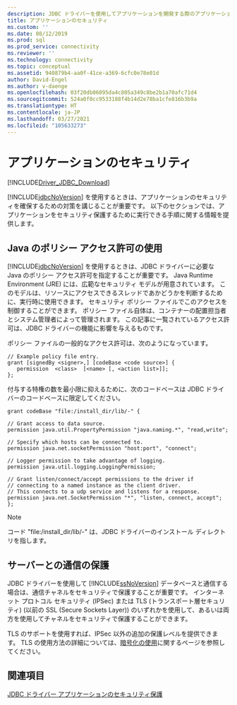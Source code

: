 ```yaml
---
description: JDBC ドライバーを使用してアプリケーションを開発する際のアプリケーションのセキュリティと java ポリシーのアクセス許可について説明します。
title: アプリケーションのセキュリティ
ms.custom: ''
ms.date: 08/12/2019
ms.prod: sql
ms.prod_service: connectivity
ms.reviewer: ''
ms.technology: connectivity
ms.topic: conceptual
ms.assetid: 940879b4-aa0f-41ce-a369-6cfc0e78e01d
author: David-Engel
ms.author: v-daenge
ms.openlocfilehash: 03f20db06095da4c805a349c8be2b1a70afc71d4
ms.sourcegitcommit: 524a0f0cc9533188f4b14d2e78ba1cfe816b3b9a
ms.translationtype: HT
ms.contentlocale: ja-JP
ms.lasthandoff: 03/27/2021
ms.locfileid: "105633273"
---
```

# <a name="application-security"></a>アプリケーションのセキュリティ

[!INCLUDE[Driver_JDBC_Download](../../includes/driver_jdbc_download.md)]

[!INCLUDE[jdbcNoVersion](../../includes/jdbcnoversion_md.md)] を使用するときは、アプリケーションのセキュリティを確保するための対策を講じることが重要です。 以下のセクションでは、アプリケーションをセキュリティ保護するために実行できる手順に関する情報を提供します。

## <a name="using-java-policy-permissions"></a>Java のポリシー アクセス許可の使用

[!INCLUDE[jdbcNoVersion](../../includes/jdbcnoversion_md.md)] を使用するときは、JDBC ドライバーに必要な Java のポリシー アクセス許可を指定することが重要です。 Java Runtime Environment (JRE) には、広範なセキュリティ モデルが用意されています。 このモデルは、リソースにアクセスできるスレッドであかどうかを判断するために、実行時に使用できます。 セキュリティ ポリシー ファイルでこのアクセスを制御することができます。 ポリシー ファイル自体は、コンテナーの配置担当者とシステム管理者によって管理されます。 この記事に一覧されているアクセス許可は、JDBC ドライバーの機能に影響を与えるものです。

ポリシー ファイルの一般的なアクセス許可は、次のようになっています。

```config
// Example policy file entry.
grant [signedBy <signer>,] [codeBase <code source>] {
   permission  <class>  [<name> [, <action list>]];
};
```

 付与する特権の数を最小限に抑えるために、次のコードベースは JDBC ドライバーのコードベースに限定してください。

```config
grant codeBase "file:/install_dir/lib/-" {

// Grant access to data source.
permission java.util.PropertyPermission "java.naming.*", "read,write";

// Specify which hosts can be connected to.
permission java.net.socketPermission "host:port", "connect";

// Logger permission to take advantage of logging.
permission java.util.logging.LoggingPermission;

// Grant listen/connect/accept permissions to the driver if
// connecting to a named instance as the client driver.
// This connects to a udp service and listens for a response.
permission java.net.SocketPermission "*", "listen, connect, accept";
};
```

> [!NOTE]
> コード "file:/install_dir/lib/-" は、JDBC ドライバーのインストール ディレクトリを指します。

## <a name="protecting-server-communication"></a>サーバーとの通信の保護

JDBC ドライバーを使用して [!INCLUDE[ssNoVersion](../../includes/ssnoversion-md.md)] データベースと通信する場合は、通信チャネルをセキュリティで保護することが重要です。 インターネット プロトコル セキュリティ (IPSec) または TLS (トランスポート層セキュリティ) (以前の SSL (Secure Sockets Layer)) のいずれかを使用して、あるいは両方を使用してチャネルをセキュリティで保護することができます。

TLS のサポートを使用すれば、IPSec 以外の追加の保護レベルを提供できます。 TLS の使用方法の詳細については、[暗号化の使用](using-ssl-encryption.md)に関するページを参照してください。

## <a name="see-also"></a>関連項目

[JDBC ドライバー アプリケーションのセキュリティ保護](securing-jdbc-driver-applications.md)
